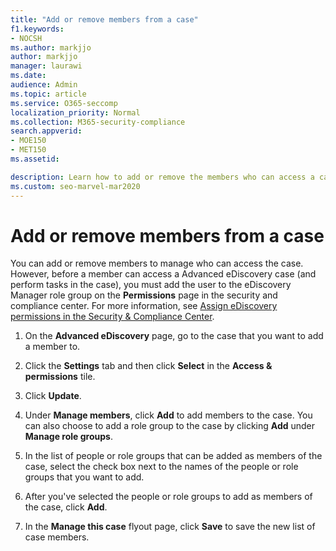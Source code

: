 ```yaml
---
title: "Add or remove members from a case"
f1.keywords:
- NOCSH
ms.author: markjjo
author: markjjo
manager: laurawi
ms.date: 
audience: Admin
ms.topic: article
ms.service: O365-seccomp
localization_priority: Normal
ms.collection: M365-security-compliance 
search.appverid: 
- MOE150
- MET150
ms.assetid: 

description: Learn how to add or remove the members who can access a case when managing an Advanced eDiscovery case.
ms.custom: seo-marvel-mar2020
---
```

# Add or remove members from a case

You can add or remove members to manage who can access the case. However, before a member can access a Advanced eDiscovery case (and perform tasks in the case), you must add the user to the eDiscovery Manager role group on the **Permissions** page in the security and compliance center. For more information, see [Assign eDiscovery permissions in the Security & Compliance Center](https://docs.microsoft.com/microsoft-365/compliance/assign-ediscovery-permissions).

1. On the **Advanced eDiscovery** page, go to the case that you want to add a member to.

2. Click the **Settings** tab and then click **Select** in the **Access & permissions** tile.

3. Click **Update**.

4. Under **Manage members**, click **Add** to add members to the case. You can also choose to add a role group to the case by clicking  **Add** under **Manage role groups**.

5. In the list of people or role groups that can be added as members of the case, select the check box next to the names of the people or role groups that you want to add.

6. After you've selected the people or role groups to add as members of the case, click **Add**.

7. In the **Manage this case** flyout page, click **Save** to save the new list of case members.
